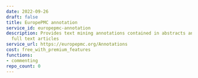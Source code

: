 ```yaml
---
date: 2022-09-26
draft: false
title: EuropePMC annotation
service_id: europepmc-annotation
description: Provides text mining annotations contained in abstracts and open access
  full text articles
service_url: https://europepmc.org/Annotations
cost: free_with_premium_features
functions:
- commenting
repo_count: 0
---
```



